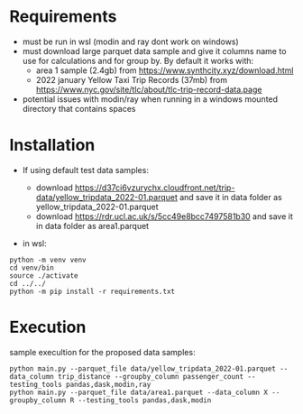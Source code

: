 # Requirements

* must be run in wsl (modin and ray dont work on windows)
* must download large parquet data sample and give it columns name to use for calculations and for group by. By default it works with:
    * area 1 sample (2.4gb) from https://www.synthcity.xyz/download.html
    * 2022 january Yellow Taxi Trip Records (37mb) from https://www.nyc.gov/site/tlc/about/tlc-trip-record-data.page
* potential issues with modin/ray when running in a windows mounted directory that contains spaces
 

# Installation
* If using default test data samples:
    * download https://d37ci6vzurychx.cloudfront.net/trip-data/yellow_tripdata_2022-01.parquet and save it in data folder as yellow_tripdata_2022-01.parquet
    * download https://rdr.ucl.ac.uk/s/5cc49e8bcc7497581b30 and save it in data folder as area1.parquet


* in wsl:

```shell
python -m venv venv
cd venv/bin
source ./activate
cd ../../
python -m pip install -r requirements.txt
```

# Execution
  sample execultion for the proposed data samples:

```shell
python main.py --parquet_file data/yellow_tripdata_2022-01.parquet --data_column trip_distance --groupby_column passenger_count --testing_tools pandas,dask,modin,ray
python main.py --parquet_file data/area1.parquet --data_column X --groupby_column R --testing_tools pandas,dask,modin
```

